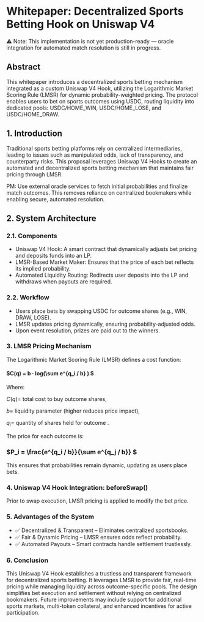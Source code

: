 # Whitepaper: Decentralized Sports Betting Hook on Uniswap V4

⚠️ Note: This implementation is not yet production-ready — oracle integration for automated match resolution is still in progress.

## Abstract

This whitepaper introduces a decentralized sports betting mechanism integrated as a custom Uniswap V4 Hook, utilizing the Logarithmic Market Scoring Rule (LMSR) for dynamic probability-weighted pricing. The protocol enables users to bet on sports outcomes using USDC, routing liquidity into dedicated pools: USDC/HOME_WIN, USDC/HOME_LOSE, and USDC/HOME_DRAW.

## 1. Introduction

Traditional sports betting platforms rely on centralized intermediaries, leading to issues such as manipulated odds, lack of transparency, and counterparty risks. This proposal leverages Uniswap V4 Hooks to create an automated and decentralized sports betting mechanism that maintains fair pricing through LMSR.

PM: Use external oracle services to fetch initial probabilities and finalize match outcomes. This removes reliance on centralized bookmakers while enabling secure, automated resolution.

## 2. System Architecture

### 2.1. Components

- Uniswap V4 Hook: A smart contract that dynamically adjusts bet pricing and deposits funds into an LP.
- LMSR-Based Market Maker: Ensures that the price of each bet reflects its implied probability.
- Automated Liquidity Routing: Redirects user deposits into the LP and withdraws when payouts are required.

### 2.2. Workflow

- Users place bets by swapping USDC for outcome shares (e.g., WIN, DRAW, LOSE).
- LMSR updates pricing dynamically, ensuring probability-adjusted odds.
- Upon event resolution, prizes are paid out to the winners.

### 3. LMSR Pricing Mechanism

The Logarithmic Market Scoring Rule (LMSR) defines a cost function:

#### $C(q) = b · log(\sum e^{q_i / b} ) $

Where:

$C(q)=$ total cost to buy outcome shares,

$b=$ liquidity parameter (higher reduces price impact),

$q_i=$ quantity of shares held for outcome .

The price for each outcome is:

### $P_i = \frac{e^{q_i / b}}{\sum e^{q_j / b}} $

This ensures that probabilities remain dynamic, updating as users place bets.

### 4. Uniswap V4 Hook Integration: beforeSwap()

Prior to swap execution, LMSR pricing is applied to modify the bet price.

### 5. Advantages of the System

- ✅ Decentralized & Transparent – Eliminates centralized sportsbooks.
- ✅ Fair & Dynamic Pricing – LMSR ensures odds reflect probability.
- ✅ Automated Payouts – Smart contracts handle settlement trustlessly.

### 6. Conclusion

This Uniswap V4 Hook establishes a trustless and transparent framework for decentralized sports betting. It leverages LMSR to provide fair, real-time pricing while managing liquidity across outcome-specific pools. The design simplifies bet execution and settlement without relying on centralized bookmakers. Future improvements may include support for additional sports markets, multi-token collateral, and enhanced incentives for active participation.
